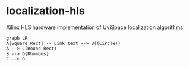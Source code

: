 # localization-hls
Xilinx HLS hardware implementation of UviSpace localization algorithms

```mermaid
graph LR
A[Square Rect] -- Link text --> B((Circle))
A --> C(Round Rect)
B --> D{Rhombus}
C --> D